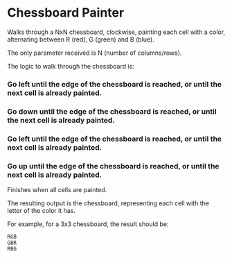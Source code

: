 Chessboard Painter
==================

Walks through a NxN chessboard, clockwise, painting each cell with a color, alternating between R (red), G (green) and B (blue).

The only parameter received is N (number of columns/rows).

The logic to walk through the chessboard is:
### Go left until the edge of the chessboard is reached, or until the next cell is already painted.
### Go down until the edge of the chessboard is reached, or until the next cell is already painted.
### Go left until the edge of the chessboard is reached, or until the next cell is already painted.
### Go up until the edge of the chessboard is reached, or until the next cell is already painted.

Finishes when all cells are painted.

The resulting output is the chessboard, representing each cell with the letter of the color it has.

For example, for a 3x3 chessboard, the result should be:

```
RGB
GBR
RBG
```